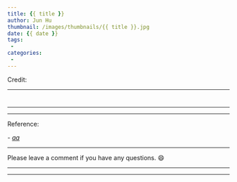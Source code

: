 ```yaml
---
title: {{ title }}
author: Jun Hu
thumbnail: /images/thumbnails/{{ title }}.jpg
date: {{ date }}
tags: 
 - 
categories: 
 - 
---
```


Credit: 

---
<!-- more -->

# 

---



---


Reference:


*- [aa](b)*



---


Please leave a comment if you have any questions. 😄

---

<script async src="https://pagead2.googlesyndication.com/pagead/js/adsbygoogle.js"></script>
<script>
     (adsbygoogle = window.adsbygoogle || []).push({
          google_ad_client: "ca-pub-6975888457795719",
          enable_page_level_ads: true
     });
</script>

---
